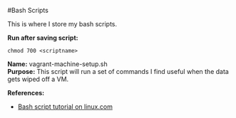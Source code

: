#Bash Scripts

This is where I store my bash scripts.

__Run after saving script:__

    chmod 700 <scriptname>

__Name:__ vagrant-machine-setup.sh<br>
__Purpose:__ This script will run a set of commands I find useful when the data gets wiped off a VM.


__References:__
- <a href="https://www.linux.com/learn/tutorials/284789-writing-a-simple-bash-script-">Bash script tutorial on linux.com</a>
